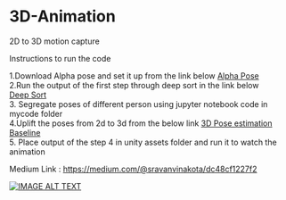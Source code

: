 # 3D-Animation
2D to 3D motion capture

Instructions to run the code

1.Download Alpha pose and set it up from the link below
   <a href="https://github.com/MVIG-SJTU/AlphaPose">Alpha Pose</a> 
   <br>
2.Run the output of the first step through deep sort in the link below  
  <a href="https://github.com/nwojke/deep_sort">Deep Sort</a>
  <br>
3. Segregate poses of different person using jupyter notebook code in mycode folder
<br>
4.Uplift the poses from 2d to 3d from the below link
  <a href="https://github.com/una-dinosauria/3d-pose-baseline">3D Pose estimation Baseline</a>
  <br>
5. Place output of the step 4 in unity assets folder and run it to watch the animation


Medium Link : https://medium.com/@sravanvinakota/dc48cf1227f2



[![IMAGE ALT TEXT](http://img.youtube.com/vi/YOUTUBE_VIDEO_ID_HERE/0.jpg)](https://www.youtube.com/watch?time_continue=24&v=f9cXyo3saAI "Video Title")

